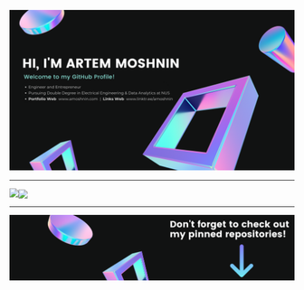 ![Banner](/bannerp.png)

<hr/>

<p >
<img align="left" src="https://github-readme-stats.vercel.app/api?username=amoshnin&include_all_commits=true"/>
<!-- <a><img align="left" src="https://github-readme-stats.vercel.app/api?username=amoshnin&show_icons=true&bg_color=111212&title_color=fff&text_color=fff&icon_color=E83338&count_private=true&include_all_commits=true"/> </a> -->
      <a><img align="center" src="https://github-readme-stats.vercel.app/api/top-langs/?username=amoshnin&exclude_repo=The_Cobalt_Crypt&bg_color=111212&title_color=fff&text_color=fff"/></a>
</p>
<hr>

<!-- PROJECTS:START -->
<!-- <details>
  <summary>:technologist: Projects:</summary>

- Handwritten digit recognition project =>

- YouTube project =>

</details>-->
<!-- PROJECTS:END -->

![banner bottom](/footerx.png)
